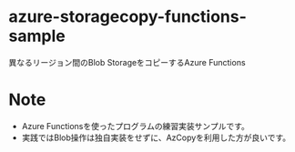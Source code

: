 # azure-storagecopy-functions-sample
異なるリージョン間のBlob StorageをコピーするAzure Functions

# Note
- Azure Functionsを使ったプログラムの練習実装サンプルです。
- 実践ではBlob操作は独自実装をせずに、AzCopyを利用した方が良いです。